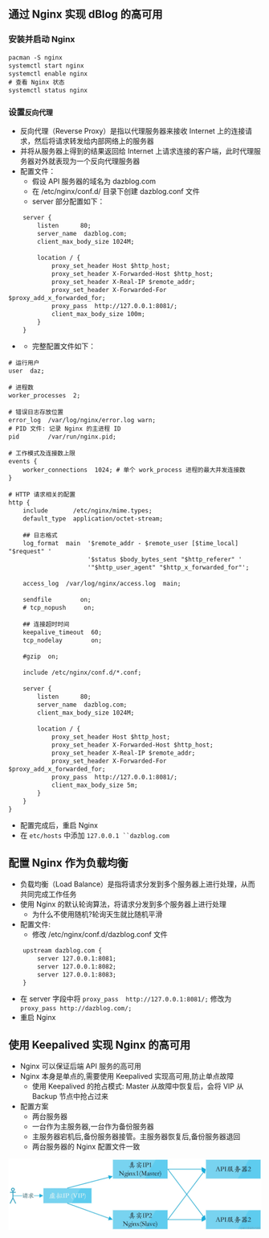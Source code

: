 ## 通过 Nginx 实现 dBlog 的高可用

### 安装并启动 Nginx
```shell
pacman -S nginx
systemctl start nginx
systemctl enable nginx
# 查看 Nginx 状态
systemctl status nginx
```

### 设置`反向代理`
- 反向代理（Reverse Proxy）是指以代理服务器来接收 Internet 上的连接请求，然后将请求转发给内部网络上的服务器
- 并将从服务器上得到的结果返回给 Internet 上请求连接的客户端，此时代理服务器对外就表现为一个反向代理服务器
- 配置文件：
  - 假设 API 服务器的域名为 dazblog.com
  - 在 /etc/nginx/conf.d/ 目录下创建 dazblog.conf 文件
  - server 部分配置如下：
```text
    server {                     
        listen      80;           
        server_name  dazblog.com;    
        client_max_body_size 1024M;
                                 
        location / {             
            proxy_set_header Host $http_host;
            proxy_set_header X-Forwarded-Host $http_host;
            proxy_set_header X-Real-IP $remote_addr;
            proxy_set_header X-Forwarded-For $proxy_add_x_forwarded_for;
            proxy_pass  http://127.0.0.1:8081/;
            client_max_body_size 100m;
        }
    }
````
- 
	- 完整配置文件如下：
```text
# 运行用户
user  daz;

# 进程数
worker_processes  2;

# 错误日志存放位置
error_log  /var/log/nginx/error.log warn;
# PID 文件: 记录 Nginx 的主进程 ID
pid        /var/run/nginx.pid;

# 工作模式及连接数上限
events {
    worker_connections  1024; # 单个 work_process 进程的最大并发连接数
}

# HTTP 请求相关的配置
http {
    include       /etc/nginx/mime.types;
    default_type  application/octet-stream;
    
    ## 日志格式
    log_format  main  '$remote_addr - $remote_user [$time_local] "$request" '
                      '$status $body_bytes_sent "$http_referer" '
                      '"$http_user_agent" "$http_x_forwarded_for"';

    access_log  /var/log/nginx/access.log  main;

    sendfile        on;
    # tcp_nopush     on;
    
    ## 连接超时时间
    keepalive_timeout  60;
    tcp_nodelay        on;

    #gzip  on;

    include /etc/nginx/conf.d/*.conf;

    server {  
        listen      80;                                                        
        server_name  dazblog.com;                                              
        client_max_body_size 1024M;

        location / {
            proxy_set_header Host $http_host;
            proxy_set_header X-Forwarded-Host $http_host;
            proxy_set_header X-Real-IP $remote_addr;
            proxy_set_header X-Forwarded-For $proxy_add_x_forwarded_for;
            proxy_pass  http://127.0.0.1:8081/;
            client_max_body_size 5m;
        }
    } 
}
```

- 配置完成后，重启 Nginx
- 在 `etc/hosts` 中添加 `127.0.0.1 ``dazblog.com`

## 配置 Nginx 作为负载均衡
- 负载均衡（Load Balance）是指将请求分发到多个服务器上进行处理，从而共同完成工作任务
- 使用 Nginx 的默认轮询算法，将请求分发到多个服务器上进行处理
  - 为什么不使用随机?轮询天生就比随机平滑
- 配置文件:
  - 修改 /etc/nginx/conf.d/dazblog.conf 文件
```text
	upstream dazblog.com {
		server 127.0.0.1:8081;
		server 127.0.0.1:8082;
		server 127.0.0.1:8083;
	}	
```
 - 在 server 字段中将 `proxy_pass  http://127.0.0.1:8081/;` 修改为 `proxy_pass http://dazblog.com/;`
- 重启 Nginx

## 使用 Keepalived 实现 Nginx 的高可用
- Nginx 可以保证后端 API 服务的高可用
- Nginx 本身是单点的,需要使用 Keepalived 实现高可用,防止单点故障
  - 使用 Keepalived 的抢占模式: Master 从故障中恢复后，会将 VIP 从 Backup 节点中抢占过来
- 配置方案
  - 两台服务器
  - 一台作为主服务器,一台作为备份服务器
  - 主服务器宕机后,备份服务器接管。主服务器恢复后,备份服务器退回
  - 两台服务器的 Nginx 配置文件一致

![VIP](../../../../internal/resource/vip.jpg)